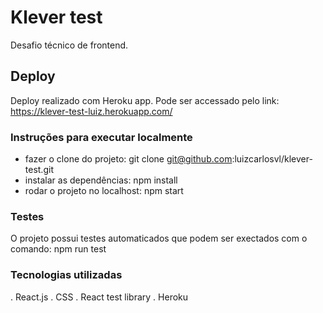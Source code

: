 # Klever test

Desafio técnico de frontend.

## Deploy

Deploy realizado com Heroku app. Pode ser accessado pelo link: https://klever-test-luiz.herokuapp.com/

### Instruções para executar localmente

- fazer o clone do projeto: git clone git@github.com:luizcarlosvl/klever-test.git
- instalar as dependências: npm install
- rodar o projeto no localhost: npm start

### Testes

O projeto possui testes automaticados que podem ser exectados com o comando: npm run test

### Tecnologias utilizadas

. React.js
. CSS
. React test library
. Heroku
